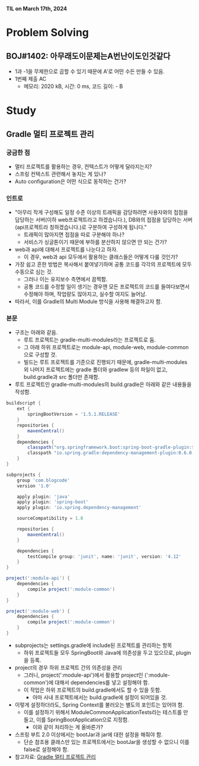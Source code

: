 **TIL on March 17th, 2024**

# Problem Solving
## BOJ#1402: 아무래도이문제는A번난이도인것같다
* 1과 -1을 무제한으로 곱할 수 있기 때문에 A'로 어떤 수든 만들 수 있음.
* 1번째 제출 AC
    - 메모리: 2020 kB, 시간: 0 ms, 코드 길이: - B

# Study
## Gradle 멀티 프로젝트 관리
### 궁금한 점
* 멀티 프로젝트를 활용하는 경우, 컨텍스트가 어떻게 달라지는지?
* 스프링 컨텍스트 관련해서 놓치는 게 있나?
* Auto configuration은 어떤 식으로 동작하는 건가?

### 인트로
* "아무리 작게 구성해도 일정 수준 이상의 트래픽을 감당하려면 사용자와의 접점을 담당하는 서버(이하 web프로젝트라고 하겠습니다.), DB와의 접점을 담당하는 서버(api프로젝트라 칭하겠습니다.)로 구분하여 구성하게 됩니다."
    - 트래픽이 많아지면 접점을 따로 구분해야 하나?
    - 서비스가 싱글톤이기 때문에 부하를 분산하지 않으면 안 되는 건가?
* web과 api에 대해서 프로젝트를 나눈다고 하자.
    - 이 경우, web과 api 모두에서 활용하는 클래스들은 어떻게 다룰 것인가?
* 가장 쉽고 흔한 방법은 복사해서 붙여넣기하며 공통 코드를 각각의 프로젝트에 모두 수동으로 심는 것.
    - 그러나 이는 유지보수 측면에서 끔찍함.
    - 공통 코드를 수정할 일이 생기는 경우엔 모든 프로젝트의 코드를 들여다보면서 수정해야 하며, 작업량도 많아지고, 실수할 여지도 늘어남.
* 따라서, 이를 Gradle의 Multi Module 방식을 사용해 해결하고자 함.

### 본문
* 구조는 아래와 같음.
    - 루트 프로젝트는 gradle-multi-modules라는 프로젝트로 둠.
    - 그 아래 하위 프로젝트로는 module-api, module-web, module-common으로 구성할 것.
    - 빌드는 루트 프로젝트를 기준으로 진행되기 때문에, gradle-multi-modules 외 나머지 프로젝트에는 gradle 폴더와 gradlew 등의 파일이 없고, build.gradle과 src 폴더만 존재함.
* 루트 프로젝트인 gradle-multi-modules의 build.gradle은 아래와 같은 내용들을 작성함.

```gradle
buildscript {
    ext {
        springBootVersion = '1.5.1.RELEASE'
    }
    repositories {
        mavenCentral()
    }
    dependencies {
        classpath("org.springframework.boot:spring-boot-gradle-plugin:${springBootVersion}")
        classpath "io.spring.gradle:dependency-management-plugin:0.6.0.RELEASE"
    }
}

subprojects {
    group 'com.blogcode'
    version '1.0'

    apply plugin: 'java'
    apply plugin: 'spring-boot'
    apply plugin: 'io.spring.dependency-management'

    sourceCompatibility = 1.8

    repositories {
        mavenCentral()
    }

    dependencies {
        testCompile group: 'junit', name: 'junit', version: '4.12'
    }
}

project(':module-api') {
    dependencies {
        compile project(':module-common')
    }
}

project(':module-web') {
    dependencies {
        compile project(':module-common')
    }
}
```

* subprojects는 settings.gradle에 include된 프로젝트를 관리하는 항목
    - 하위 프로젝트들 모두 SpringBoot와 Java에 의존성을 두고 있으므로, plugin을 등록.
* project의 경우 하위 프로젝트 간의 의존성을 관리
    - 그러니, project(':module-api')에서 활용할 project인 (':module-common')에 대해서 dependencies를 넣고 설정해야 함.
    - 이 작업은 하위 프로젝트의 build.gradle에서도 할 수 있을 듯함.
        + 아마 사내 프로젝트에서는 build.gradle에 설정이 되어있을 것.
* 이렇게 설정하더라도, Spring Context를 불러오는 별도의 포인트는 있어야 함.
    - 이를 설정하기 위해서 ModuleCommonApplicationTests라는 테스트를 만들고, 이를 SpringBootApplication으로 지정함.
        + 이와 같이 처리하는 게 올바른가?
* 스프링 부트 2.0 이상에서는 bootJar과 jar에 대한 설정을 해줘야 함.
    - 단순 참조용 클래스만 있는 프로젝트에서는 bootJar을 생성할 수 없으니 이를 false로 설정해야 함.
* 참고자료: [Gradle 멀티 프로젝트 관리](https://jojoldu.tistory.com/123)
